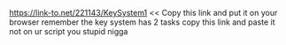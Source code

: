 https://link-to.net/221143/KeySystem1     << Copy this link and put it on your browser remember the key system has 2 tasks copy this link and paste it not on ur script you stupid nigga 
                                   
